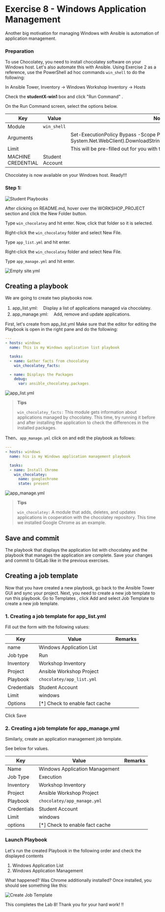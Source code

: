 # Exercise 8 - Windows Application Management  

Another big motivation for managing Windows with Ansible is automation of application management. 


### Preparation 

To use Chocolatey, you need to install chocolatey software on your Windows host. Let's also automate this with Ansible. Using Exercise 2 as a reference, use the PowerShell ad hoc commands `win_shell` to do the following:

In Ansible Tower, Inventory → Windows Workshop Inventory → Hosts

Check the **studentX-win1** box and click "Run Command" .

On the Run Command screen, select the options below.

| Key                | Value           | Note                                                            |
|--------------------|-----------------|-----------------------------------------------------------------|
| Module             | `win_shell`      |                                                                 |
| Arguments          |                 | Set-ExecutionPolicy Bypass -Scope Process -Force; iex ((New-Object System.Net.WebClient).DownloadString('https://chocolatey.org/install.ps1'))                                            |
| Limit              |                 | This will be pre-filled out for you with the hosts you selected |
| MACHINE CREDENTIAL | Student Account |                                                                 |


Chocolatey is now available on your Windows host. Ready!!!

### Step 1:

![Student Playbooks](images/8-vscode-existing-folders.ja.jpg)

After clicking on README.md, hover over the WORKSHOP_PROJECT section and click the New Folder button.

Type `win_chocolatey` and hit enter. Now, click that folder so it is selected. 

Right-click the `win_chocolatey` folder and select New File.

Type `app_list.yml` and hit enter. 

Right-click the `win_chocolatey` folder and select New File.

Type `app_manage.yml` and hit enter.

![Empty site.yml](images/8-create-list-empty.ja.jpg)

## Creating a playbook

We are going to create two playbooks now.

1. app_list.yml:
　Display a list of applications managed via chocolatey.
2. app_manage.yml:
　Add, remove and update applications.

First, let's create from app_list.yml
Make sure that the editor for editing the Playbook is open in the right pane and do the following:

<!-- {% raw %} -->
```yaml
---
- hosts: windows
  name: This is my Windows application list playbook

  tasks:
  - name: Gather facts from chocolatey
    win_chocolatey_facts:

  - name: Displays the Packages
    debug:
      var: ansible_chocolatey.packages
```
<!-- {% endraw %} -->

![app_list.yml](images/8-create-list.ja.jpg)

> **Tips**
>
> `win_chocolatey_facts:` This module gets information about applications managed by chocolatey. This time, try running it before and after installing the application to check the differences in the installed packages.


Then、`app_manage.yml` click on and edit the playbook as follows:   

<!-- {% raw %} -->
```yaml
---
- hosts: windows
  name: his is my Windows application management playbook

  tasks:
  - name: Install Chrome
    win_chocolatey:
      name: googlechrome
      state: present
```
<!-- {% endraw %} -->

![app_manage.yml](images/8-create-mamage.ja.jpg)

> **Tips**
>
> `win_chocolatey:` A module that adds, deletes, and updates applications in cooperation with the chocolatey repository. This time we installed Google Chrome as an example. 

## Save and commit

The playbook that displays the application list with chocolatey and the playbook that manages the application are complete. Save your changes and commit to GitLab like in the previous exercises.  

## Creating a job template

Now that you have created a new playbook, go back to the Ansible Tower GUI and sync your project.
Next, you need to create a new job template to run this playbook. Go to Templates , click Add and select Job Template to create a new job template.

### 1. Creating a job template for app_list.yml

Fill out the form with the following values:  

| Key                | Value                      | Remarks |
|--------------------|----------------------------|------|
| name               | Windows Application List           |      |
| Job type           | Run                        |      |
| Inventory          | Workshop Inventory         |      |
| Project            | Ansible Workshop Project   |      |
| Playbook           | `chocolatey/app_list.yml`     |      |
| Credentials | Student Account            |      |
| Limit              | windows                    |      |
| Options            | 	[*] Check to enable fact cache      |      |

Click Save 

### 2. Creating a job template for app_manage.yml 

Similarly, create an application management job template.

See below for values.    

| Key                | Value                      | Remarks |
|--------------------|----------------------------|------|
| Name               | Windows Application Management |      |
| Job Type           | Execution                        |      |
| Inventory          | Workshop Inventory          |      |
| Project            | Ansible Workshop Project   |      |
| Playbook           | `chocolatey/app_manage.yml`     |      |
| Credentials | Student Account            |      |
| Limit              | windows                    |      |
| options            | [*] Check to enable fact cache     |      |


### Launch Playbook

Let's run the created Playbook in the following order and check the displayed contents 

1. Windows Application List
2. Windows Application Management

What happened? Was Chrome additionally installed?
Once installed, you should see something like this:

![Create Job Template](images/8-chrome-installed.ja.jpg)

This completes the Lab 8! Thank you for your hard work! !!
